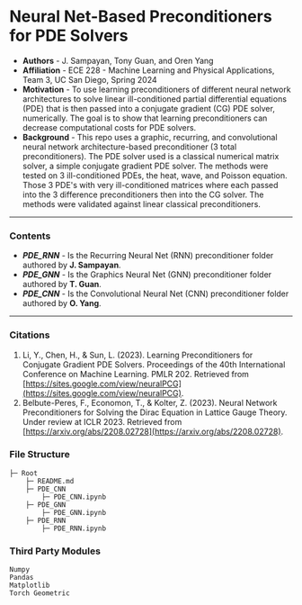 # Neural Net-Based Preconditioners for PDE Solvers
 * **Authors** - J. Sampayan, Tony Guan, and Oren Yang
 * **Affiliation** - ECE 228 - Machine Learning and Physical Applications, Team 3, UC San Diego, Spring 2024
 * **Motivation** - To use learning preconditioners of different neural network architectures to solve linear ill-conditioned partial differential equations (PDE) that is then passed into a conjugate gradient (CG) PDE solver, numerically. The goal is to show that learning preconditioners can decrease computational costs for PDE solvers.
 * **Background** - This repo uses a graphic, recurring, and convolutional neural network architecture-based preconditioner (3 total preconditioners). The PDE solver used is a classical numerical matrix solver, a simple conjugate gradient PDE solver. The methods were tested on 3 ill-conditioned PDEs, the heat, wave, and Poisson equation. Those 3 PDE's with very ill-conditioned matrices where each passed into the 3 difference preconditioners then into the CG solver. The methods were validated against linear classical preconditioners.

***

### Contents
  * ***PDE_RNN*** - Is the Recurring Neural Net (RNN) preconditioner folder authored by **J. Sampayan**.
  * ***PDE_GNN*** - Is the Graphics Neural Net (GNN) preconditioner folder authored by **T. Guan**.
  * ***PDE_CNN*** - Is the Convolutional Neural Net (CNN) preconditioner folder authored by **O. Yang**.

***

### Citations
 1. Li, Y., Chen, H., & Sun, L. (2023). Learning Preconditioners for Conjugate Gradient PDE Solvers. Proceedings of the 40th International Conference on Machine Learning. PMLR 202. Retrieved from [https://sites.google.com/view/neuralPCG](https://sites.google.com/view/neuralPCG).
 2. Belbute-Peres, F., Economon, T., & Kolter, Z. (2023). Neural Network Preconditioners for Solving the Dirac Equation in Lattice Gauge Theory. Under review at ICLR 2023. Retrieved from [https://arxiv.org/abs/2208.02728](https://arxiv.org/abs/2208.02728).

### File Structure 
    ├─ Root
        ├─ README.md
        ├─ PDE_CNN
            ├─ PDE_CNN.ipynb
        ├─ PDE_GNN
            ├─ PDE_GNN.ipynb
        ├─ PDE_RNN
            ├─ PDE_RNN.ipynb

### Third Party Modules
    Numpy
    Pandas
    Matplotlib
    Torch Geometric
    

